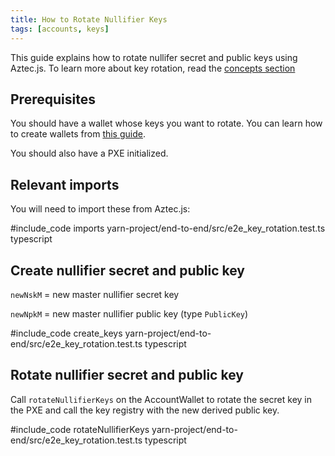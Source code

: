 ```yaml
---
title: How to Rotate Nullifier Keys
tags: [accounts, keys]
---
```


This guide explains how to rotate nullifer secret and public keys using Aztec.js. To learn more about key rotation, read the [concepts section](../../../aztec/concepts/accounts/keys.md#key-rotation)

## Prerequisites

You should have a wallet whose keys you want to rotate. You can learn how to create wallets from [this guide](./create_account.md).

You should also have a PXE initialized.

## Relevant imports

You will need to import these from Aztec.js:

#include_code imports yarn-project/end-to-end/src/e2e_key_rotation.test.ts typescript

## Create nullifier secret and public key

`newNskM` = new master nullifier secret key

`newNpkM` = new master nullifier public key (type `PublicKey`)

#include_code create_keys yarn-project/end-to-end/src/e2e_key_rotation.test.ts typescript

## Rotate nullifier secret and public key

Call `rotateNullifierKeys` on the AccountWallet to rotate the secret key in the PXE and call the key registry with the new derived public key.

#include_code rotateNullifierKeys yarn-project/end-to-end/src/e2e_key_rotation.test.ts typescript

